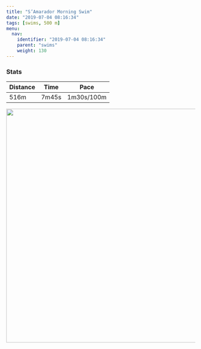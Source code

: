 ```yaml
---
title: "S’Amarador Morning Swim"
date: "2019-07-04 08:16:34"
tags: [swims, 500 m]
menu:
  nav:
    identifier: "2019-07-04 08:16:34"
    parent: "swims"
    weight: 130
---
```


### Stats

| Distance | Time | Pace |
|----------|------|------|
|516m|7m45s|1m30s/100m|

<img src='https://maps.googleapis.com/maps/api/staticmap?maptype=terrain&path=enc:iqdoF{emRj@O`@I\_@Im@Ho@_@YiAp@k@CSD]@WStBtCCp@Em@Ud@X_@Vd@d@Be@SW_@C@&key=AIzaSyBPVQ_iynBzLujdhfLzy8Z-5zczbktE55k&size=800x800&scale=2&markers=color:yellow|label:S|39.35013,3.18574&markers=color:green|label:F|39.350170000000006,3.185700000000001' width='625' />
